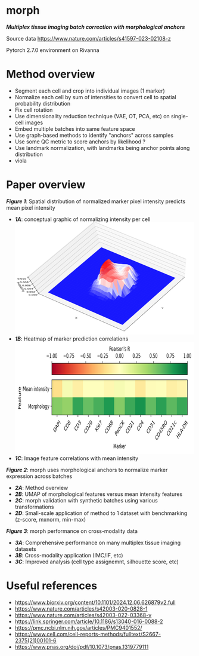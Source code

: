 # morph
***Multiplex tissue imaging batch correction with morphological anchors***

Source data https://www.nature.com/articles/s41597-023-02108-z

Pytorch 2.7.0 environment on Rivanna

# Method overview
* Segment each cell and crop into individual images (1 marker)
* Normalize each cell by sum of intensities to convert cell to spatial probability distribution
* Fix cell rotation
* Use dimensionality reduction technique (VAE, OT, PCA, etc) on single-cell images
* Embed multiple batches into same feature space
* Use graph-based methods to identify "anchors" across samples
* Use some QC metric to score anchors by likelihood ?
* Use landmark normalization, with landmarks being anchor points along distribution
* viola

# Paper overview
***Figure 1***: Spatial distribution of normalized marker pixel intensity predicts mean pixel intensity
* ***1A***: conceptual graphic of normalizing intensity per cell
  <img src="results/3D_surfacePlot.png" width="600" height="300"/>
* ***1B***: Heatmap of marker prediction correlations
  <img src="results/PearsonCorrelation.png" width="700" height="300" />
* ***1C***: Image feature correlations with mean intensity

***Figure 2***: morph uses morphological anchors to normalize marker expression across batches
* ***2A***: Method overview
* ***2B***: UMAP of morphological features versus mean intensity features
* ***2C***: morph validation with synthetic batches using various transformations 
* ***2D***: Small-scale application of method to 1 dataset with benchmarking (z-score, mxnorm, min-max)

***Figure 3***: morph performance on cross-modality data
* ***3A***: Comprehensive performance on many multiplex tissue imaging datasets
* ***3B***: Cross-modality application (IMC/IF, etc)
* ***3C***: Improved analysis (cell type assignemnt, silhouette score, etc)

# Useful references
* https://www.biorxiv.org/content/10.1101/2024.12.06.626879v2.full
* https://www.nature.com/articles/s42003-020-0828-1
* https://www.nature.com/articles/s42003-022-03368-y
* https://link.springer.com/article/10.1186/s13040-016-0088-2
* https://pmc.ncbi.nlm.nih.gov/articles/PMC9401552/
* https://www.cell.com/cell-reports-methods/fulltext/S2667-2375(21)00101-6
* https://www.pnas.org/doi/pdf/10.1073/pnas.1319779111
